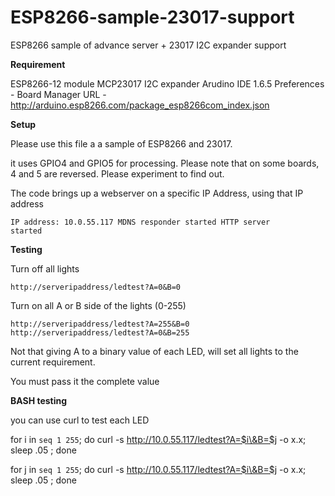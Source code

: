 # ESP8266-sample-23017-support
ESP8266 sample of advance server + 23017 I2C expander support 

<B>Requirement</B>

ESP8266-12 module
MCP23017 I2C expander
Arudino IDE 1.6.5 
Preferences - Board Manager URL -  http://arduino.esp8266.com/package_esp8266com_index.json

<B>Setup</B>

Please use this file a a sample of ESP8266 and 23017. 

it uses GPIO4 and GPIO5 for processing. Please note that on some boards, 4 and 5 are reversed. Please experiment to find out. 

The code brings up a webserver on a specific IP Address, using that IP address

<code>IP address: 10.0.55.117
MDNS responder started
HTTP server started</code>


<B>Testing</B>

Turn off all lights

    http://serveripaddress/ledtest?A=0&B=0  

Turn on all A or B side of the lights (0-255)

    http://serveripaddress/ledtest?A=255&B=0 
    http://serveripaddress/ledtest?A=0&B=255

Not that giving A to a binary value of each LED, will set all lights to the current requirement. 

You must pass it the complete value

<B>BASH testing</B>

you can use curl to test each LED 

for i in `seq 1 255`;         do      curl -s http://10.0.55.117/ledtest?A=$i\&B=$j -o x.x; sleep .05 ;         done  

for j in `seq 1 255`;         do      curl -s http://10.0.55.117/ledtest?A=$i\&B=$j -o x.x; sleep .05 ;         done  


